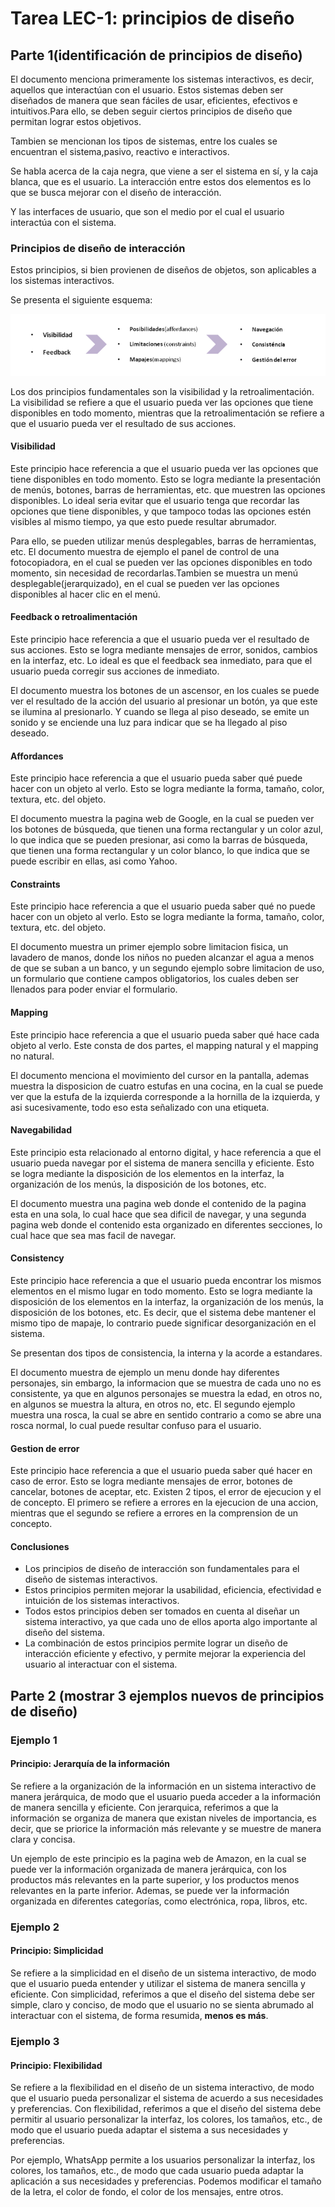# Tarea LEC-1: principios de diseño

## Parte 1(identificación de principios de diseño)

El documento menciona primeramente los sistemas interactivos, es decir, aquellos que interactúan con el usuario. Estos sistemas deben ser diseñados de manera que sean fáciles de usar, eficientes, efectivos e intuitivos.Para ello, se deben seguir ciertos principios de diseño que permitan lograr estos objetivos.

Tambien se mencionan los tipos de sistemas, entre los cuales se encuentran el sistema,pasivo, reactivo e interactivos.

Se habla acerca de la caja negra, que viene a ser el sistema en sí, y la caja blanca, que es el usuario. La interacción entre estos dos elementos es lo que se busca mejorar con el diseño de interacción.

Y las interfaces de usuario, que son el medio por el cual el usuario interactúa con el sistema.

### Principios de diseño de interacción

Estos principios, si bien provienen de diseños de objetos, son aplicables a los sistemas interactivos.

Se presenta el siguiente esquema:

![im1](/PruebaEntrada/im1.png)

Los dos principios fundamentales son la visibilidad y la retroalimentación. La visibilidad se refiere a que el usuario pueda ver las opciones que tiene disponibles en todo momento, mientras que la retroalimentación se refiere a que el usuario pueda ver el resultado de sus acciones.

#### Visibilidad

Este principio hace referencia a que el usuario pueda ver las opciones que tiene disponibles en todo momento. Esto se logra mediante la presentación de menús, botones, barras de herramientas, etc. que muestren las opciones disponibles.
Lo ideal seria evitar que el usuario tenga que recordar las opciones que tiene disponibles, y que tampoco todas las opciones estén visibles al mismo tiempo, ya que esto puede resultar abrumador.

Para ello, se pueden utilizar menús desplegables, barras de herramientas, etc.
El documento muestra de ejemplo el panel de control de una fotocopiadora, en el cual se pueden ver las opciones disponibles en todo momento, sin necesidad de recordarlas.Tambien se muestra un menú desplegable(jerarquizado), en el cual se pueden ver las opciones disponibles al hacer clic en el menú.

#### Feedback o retroalimentación

Este principio hace referencia a que el usuario pueda ver el resultado de sus acciones. Esto se logra mediante mensajes de error, sonidos, cambios en la interfaz, etc.
Lo ideal es que el feedback sea inmediato, para que el usuario pueda corregir sus acciones de inmediato.

El documento muestra los botones de un ascensor, en los cuales se puede ver el resultado de la acción del usuario al presionar un botón, ya que este se ilumina al presionarlo.
Y cuando se llega al piso deseado, se emite un sonido y se enciende una luz para indicar que se ha llegado al piso deseado.

#### Affordances

Este principio hace referencia a que el usuario pueda saber qué puede hacer con un objeto al verlo. Esto se logra mediante la forma, tamaño, color, textura, etc. del objeto.

El documento muestra la pagina web de Google, en la cual se pueden ver los botones de búsqueda, que tienen una forma rectangular y un color azul, lo que indica que se pueden presionar, asi como la barras de búsqueda, que tienen una forma rectangular y un color blanco, lo que indica que se puede escribir en ellas, asi como Yahoo.

#### Constraints

Este principio hace referencia a que el usuario pueda saber qué no puede hacer con un objeto al verlo. Esto se logra mediante la forma, tamaño, color, textura, etc. del objeto.

El documento muestra un primer ejemplo sobre limitacion fisica, un lavadero de manos, donde los niños no pueden alcanzar el agua a menos de que se suban a un banco, y un segundo ejemplo sobre limitacion de uso, un formulario que contiene campos obligatorios, los cuales deben ser llenados para poder enviar el formulario.

#### Mapping

Este principio hace referencia a que el usuario pueda saber qué hace cada objeto al verlo. Este consta de dos partes, el mapping natural y el mapping no natural.

El documento menciona el movimiento del cursor en la pantalla, ademas muestra la disposicion de cuatro estufas en una cocina, en la cual se puede ver que la estufa de la izquierda corresponde a la hornilla de la izquierda, y asi sucesivamente, todo eso esta señalizado con una etiqueta.

#### Navegabilidad

Este principio esta relacionado al entorno digital, y hace referencia a que el usuario pueda navegar por el sistema de manera sencilla y eficiente. Esto se logra mediante la disposición de los elementos en la interfaz, la organización de los menús, la disposición de los botones, etc.

El documento muestra una pagina web donde el contenido de la pagina esta en una sola, lo cual hace que sea dificil de navegar, y una segunda pagina web donde el contenido esta organizado en diferentes secciones, lo cual hace que sea mas facil de navegar.

#### Consistency

Este principio hace referencia a que el usuario pueda encontrar los mismos elementos en el mismo lugar en todo momento. Esto se logra mediante la disposición de los elementos en la interfaz, la organización de los menús, la disposición de los botones, etc.
Es decir, que el sistema debe mantener el mismo tipo de mapaje, lo contrario puede significar desorganización en el sistema.

Se presentan dos tipos de consistencia, la interna y la acorde a estandares.

El documento muestra de ejemplo un menu donde hay diferentes personajes, sin embargo, la informacion que se muestra de cada uno no es consistente, ya que en algunos personajes se muestra la edad, en otros no, en algunos se muestra la altura, en otros no, etc.
El segundo ejemplo muestra una rosca, la cual se abre en sentido contrario a como se abre una rosca normal, lo cual puede resultar confuso para el usuario.

#### Gestion de error

Este principio hace referencia a que el usuario pueda saber qué hacer en caso de error. Esto se logra mediante mensajes de error, botones de cancelar, botones de aceptar, etc.
Existen 2 tipos, el error de ejecucion y el de concepto. El primero se refiere a errores en la ejecucion de una accion, mientras que el segundo se refiere a errores en la comprension de un concepto.

#### Conclusiones

- Los principios de diseño de interacción son fundamentales para el diseño de sistemas interactivos.
- Estos principios permiten mejorar la usabilidad, eficiencia, efectividad e intuición de los sistemas interactivos.
- Todos estos principios deben ser tomados en cuenta al diseñar un sistema interactivo, ya que cada uno de ellos aporta algo importante al diseño del sistema.
- La combinación de estos principios permite lograr un diseño de interacción eficiente y efectivo, y permite mejorar la experiencia del usuario al interactuar con el sistema.

## Parte 2 (mostrar 3 ejemplos nuevos de principios de diseño)

### Ejemplo 1

#### Principio: Jerarquía de la información

Se refiere a la organización de la información en un sistema interactivo de manera jerárquica, de modo que el usuario pueda acceder a la información de manera sencilla y eficiente.
Con jerarquica, referimos a que la información se organiza de manera que existan niveles de importancia, es decir, que se priorice la información más relevante y se muestre de manera clara y concisa.

Un ejemplo de este principio es la pagina web de Amazon, en la cual se puede ver la información organizada de manera jerárquica, con los productos más relevantes en la parte superior, y los productos menos relevantes en la parte inferior. Ademas, se puede ver la información organizada en diferentes categorías, como electrónica, ropa, libros, etc.

### Ejemplo 2

#### Principio: Simplicidad

Se refiere a la simplicidad en el diseño de un sistema interactivo, de modo que el usuario pueda entender y utilizar el sistema de manera sencilla y eficiente.
Con simplicidad, referimos a que el diseño del sistema debe ser simple, claro y conciso, de modo que el usuario no se sienta abrumado al interactuar con el sistema, de forma resumida, **menos es más**.

### Ejemplo 3

#### Principio: Flexibilidad

Se refiere a la flexibilidad en el diseño de un sistema interactivo, de modo que el usuario pueda personalizar el sistema de acuerdo a sus necesidades y preferencias.
Con flexibilidad, referimos a que el diseño del sistema debe permitir al usuario personalizar la interfaz, los colores, los tamaños, etc., de modo que el usuario pueda adaptar el sistema a sus necesidades y preferencias.

Por ejemplo, WhatsApp permite a los usuarios personalizar la interfaz, los colores, los tamaños, etc., de modo que cada usuario pueda adaptar la aplicación a sus necesidades y preferencias.
Podemos modificar el tamaño de la letra, el color de fondo, el color de los mensajes, entre otros.
